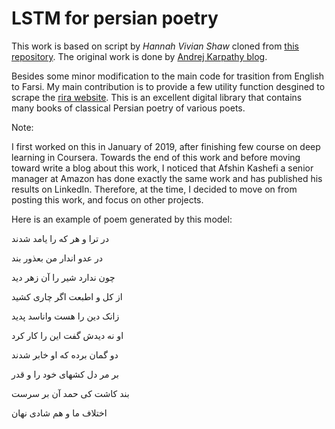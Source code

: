 
# LSTM for persian poetry

This work is based on script by *Hannah Vivian Shaw* cloned from <a href="https://github.com/vivshaw/shakespeare-LSTM">this repository</a>. The original work is done by  <a href="http://karpathy.github.io/2015/05/21/rnn-effectiveness/
">Andrej Karpathy blog</a>.

Besides some minor modification to the main code for trasition from English to Farsi. My main contribution is to provide a few utility function desgined to scrape the <a href="https://rira.ir/?page=view&mod=public&obj=module&id=classicpoems">rira website</a>. This is an excellent digital library that contains many books of classical Persian poetry of various poets.

Note:

I first worked on this in January of 2019, after finishing few course on deep learning in Coursera. Towards the end of this work and before moving toward write a blog about this work, I noticed that Afshin Kashefi a senior manager at Amazon has done exactly the same work and has published his results on LinkedIn. Therefore, at the time, I decided to move on from posting this work, and focus on other projects. 

Here is an example of poem generated by this model:



در ترا و هر که را یامد شدند

در عدو اندار من بعذور بند

چون ندارد شیر را آن زهر دید

از کل و اطبعت اگر چاری کشید

زانک دین را هست واناسد پدید

او نه دیدش گفت این را کار کرد

دو گمان برده که او خابر شدند

بر مر دل کشهای خود را و قدر

بند کاشت کی حمد آن بر سرست

اختلاف ما و هم شادی نهان


